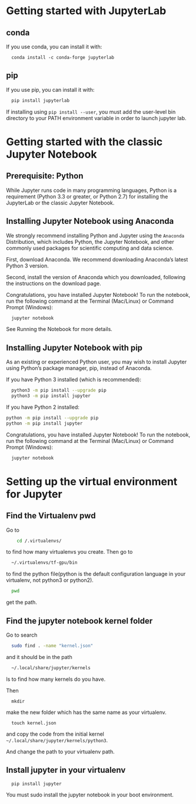# Getting started with JupyterLab
## conda
If you use conda, you can install it with:
```  
  conda install -c conda-forge jupyterlab
```
## pip
If you use pip, you can install it with:
```Bash
  pip install jupyterlab
 ```
If installing using `pip install --user`, you must add the user-level bin directory to your PATH environment variable in order to launch jupyter lab.

# Getting started with the classic Jupyter Notebook
## Prerequisite: Python
While Jupyter runs code in many programming languages, Python is a requirement (Python 3.3 or greater, or Python 2.7) for installing the JupyterLab or the classic Jupyter Notebook.

## Installing Jupyter Notebook using Anaconda
We strongly recommend installing Python and Jupyter using the `Anaconda` Distribution, which includes Python, the Jupyter Notebook, and other commonly used packages for scientific computing and data science.

First, download Anaconda. We recommend downloading Anaconda’s latest Python 3 version.

Second, install the version of Anaconda which you downloaded, following the instructions on the download page.

Congratulations, you have installed Jupyter Notebook! To run the notebook, run the following command at the Terminal (Mac/Linux) or Command Prompt (Windows):
```Bash
  jupyter notebook
```
See Running the Notebook for more details.

## Installing Jupyter Notebook with pip
As an existing or experienced Python user, you may wish to install Jupyter using Python’s package manager, pip, instead of Anaconda.

If you have Python 3 installed (which is recommended):
```Bash
  python3 -m pip install --upgrade pip
  python3 -m pip install jupyter
```
If you have Python 2 installed:
```Bash
python -m pip install --upgrade pip
python -m pip install jupyter
```
Congratulations, you have installed Jupyter Notebook! To run the notebook, run the following command at the Terminal (Mac/Linux) or Command Prompt (Windows):
```Bash
  jupyter notebook
```
# Setting up the virtual environment for Jupyter
## Find the Virtualenv pwd
Go to
```Bash
    cd /.virtualenvs/
```
to find how many virtualenvs you create. Then go to
```Bash
  ~/.virtualenvs/tf-gpu/bin
```
to find the python file(python is the default configuration language in your virtualenv, not python3 or python2).
```Bash
  pwd
```
get the path.
## Find the jupyter notebook kernel folder
Go to search
```Bash
  sudo find . -name "kernel.json"
```
and it should be in the path
```Bash
  ~/.local/share/jupyter/kernels
```
ls to find how many kernels do you have.

Then
```
  mkdir
```
make the new folder which has the same name as your virtualenv.
```  
  touch kernel.json
```
and copy the code from the initial kernel `~/.local/share/jupyter/kernels/python3`.

And change the path to your virtualenv path.
## Install jupyter in your virtualenv
```
  pip install jupyter
```
You must sudo install the jupyter notebook in your boot environment.
